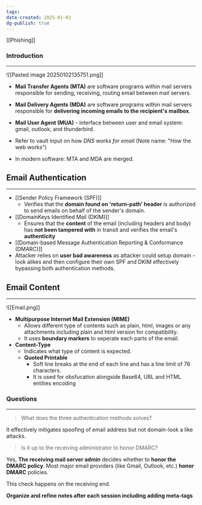 ```yaml
---
tags: 
date-created: 2025-01-02
dg-publish: true
---
```

[[Phishing]]
### Introduction
---
![[Pasted image 20250102135751.png]]
- **Mail Transfer Agents (MTA)** are software programs within mail servers responsible for sending, receiving, routing email between mail servers.
- **Mail Delivery Agents (MDA)** are software programs within mail servers responsible for **delivering incoming emails to the recipient's mailbox**.
- **Mail User Agent (MUA)** - interface between user and email system: gmail, outlook, and thunderbird.

- Refer to vault input on how _DNS works for email_ (Note name: "How the web works") 
- In modern software: MTA and MDA are merged.
## Email Authentication
---
- [[Sender Policy Framework (SPF)]] 
	- Verifies that the **domain found on 'return-path' header** is authorized to send emails on behalf of the sender's domain.
- [[DomainKeys Identified Mail (DKIM)]]
	- Ensures that the **content** of the email (including headers and body) has **not been tampered with** in transit and verifies the email's **authenticity**
- [[Domain-based Message Authentication Reporting & Conformance (DMARC)]]
 - Attacker relies on **user bad awareness** as attacker could setup domain -look alikes and then configure their own SPF and DKIM effectively bypassing both authentication methods.
## Email Content
---

![[Email.png]]
- **Multipurpose Internet Mail Extension (MIME)** 
	- Allows different type of contents such as plain, html, images or any attachments including plain and html version for compatibility.
	- It uses **boundary markers** to seperate each parts of the email.
- **Content-Type**
	- Indicates what type of content is expected.
	- **Quoted Printable**
		- Soft line breaks at the end of each line and has a line limit of 76 characters.
		- It is used for obsfucation alongside Base64, URL and HTML entities encoding



### Questions
---
> What does the three authentication methods solves?

It effectively mitigates spoofing of email address but not domain-look a like attacks.

> Is it up to the receiving administrator to honor DMARC?

Yes, **The receiving mail server admin** decides whether to **honor the DMARC policy**. Most major email providers (like Gmail, Outlook, etc.) **honor DMARC** policies.

This check happens on the receiving end.


**Organize and refine notes after each session including adding meta-tags**